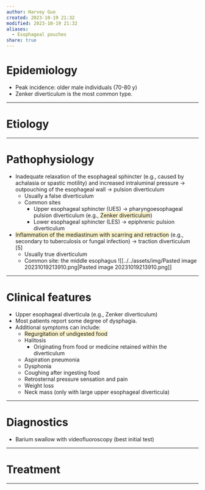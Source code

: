 ```yaml
---
author: Harvey Guo
created: 2023-10-19 21:32
modified: 2023-10-19 21:32
aliases:
  - Esophageal pouches
share: true
---
```

# Epidemiology
- Peak incidence: older male individuals (70-80 y)
- Zenker diverticulum is the most common type.

---
# Etiology


---
# Pathophysiology
- Inadequate relaxation of the esophageal sphincter (e.g., caused by achalasia or spastic motility) and increased intraluminal pressure → outpouching of the esophageal wall → pulsion diverticulum
	- Usually a false diverticulum
	- Common sites
		- Upper esophageal sphincter (UES) → pharyngoesophageal pulsion diverticulum (e.g., <span style="background:rgba(240, 200, 0, 0.2)">Zenker diverticulum</span>)
		- Lower esophageal sphincter (LES) → epiphrenic pulsion diverticulum
- <span style="background:rgba(240, 200, 0, 0.2)">Inflammation of the mediastinum with scarring and retraction</span> (e.g., secondary to tuberculosis or fungal infection) → traction diverticulum [5]
	- Usually true diverticulum
	- Common site: the middle esophagus
![[../../assets/img/Pasted image 20231019213910.png|Pasted image 20231019213910.png]]

---
# Clinical features
- Upper esophageal diverticula (e.g., Zenker diverticulum)
- Most patients report some degree of dysphagia.
- Additional symptoms can include:
	- <span style="background:rgba(240, 200, 0, 0.2)">Regurgitation of undigested food</span>
	- Halitosis 
		- Originating from food or medicine retained within the diverticulum
	- Aspiration pneumonia
	- Dysphonia
	- Coughing after ingesting food
	- Retrosternal pressure sensation and pain
	- Weight loss 
	- Neck mass (only with large upper esophageal diverticula)

---
# Diagnostics
- Barium swallow with videofluoroscopy (best initial test)

---
# Treatment


---
